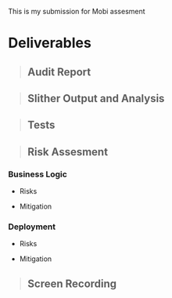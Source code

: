 This is my submission for Mobi assesment

# Deliverables

> ## Audit Report

> ## Slither Output and Analysis

> ## Tests

> ## Risk Assesment

### Business Logic

* Risks

* Mitigation

### Deployment

* Risks

* Mitigation

> ## Screen Recording


